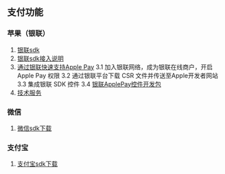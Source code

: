 ## 支付功能

### 苹果（银联）
1. [银联sdk](https://open.unionpay.com/ajweb/help/file/techFile?productId=3)
2. [银联sdk接入说明](http://www.jianshu.com/p/92d615f78509)
3. [通过银联快速支持Apple Pay](https://open.unionpay.com/apple/applepay.html)
3.1 加入银联网络，成为银联在线商户，开启 Apple Pay 权限
3.2 通过银联平台下载 CSR 文件并传送至Apple开发者网站
3.3 集成银联 SDK 控件
3.4 [银联ApplePay控件开发包](https://open.unionpay.com/ajweb/help/file/toDetailPage?id=345&flag=2)
4. [技术服务](https://open.unionpay.com/ajweb/product/detail?id=80)

### 微信
1. [微信sdk下载](https://pay.weixin.qq.com/wiki/doc/api/app.php?chapter=11_1)

### 支付宝
1. [支付宝sdk下载](https://b.alipay.com/order/productDetail.htm?productId=2013080604609654&tabId=4#ps-tabinfo-hash)
